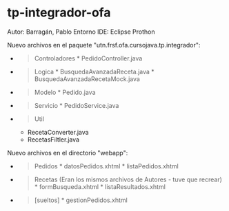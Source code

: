 # tp-integrador-ofa

Autor: Barragán, Pablo
Entorno IDE: Eclipse Prothon

Nuevo archivos en el paquete "utn.frsf.ofa.cursojava.tp.integrador":
  - > Controladores
        * PedidoController.java
        
  - > Logica
        * BusquedaAvanzadaReceta.java
        * BusquedaAvanzadaRecetaMock.java
        
  - > Modelo
        * Pedido.java
        
  - > Servicio
        * PedidoService.java
   - > Util
        * RecetaConverter.java       
        * RecetasFiltler.java

Nuevo archivos en el directorio "webapp":
  - > Pedidos
        * datosPedidos.xhtml
        * listaPedidos.xhtml
        
  - > Recetas (Eran los mismos archivos de Autores - tuve que recrear)
        * formBusqueda.xhtml
        * listaResultados.xhtml
        
  - > [sueltos]
        * gestionPedidos.xhtml
        

